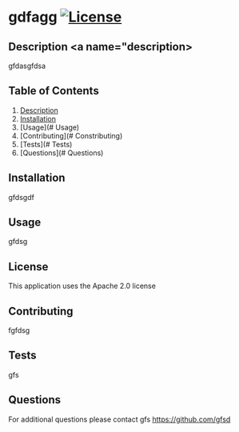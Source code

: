 # gdfagg [![License](https://img.shields.io/badge/License-Apache_2.0-blue.svg)](https://opensource.org/licenses/Apache-2.0)

## Description <a name="description></a>
      
gfdasgfdsa
                  
## Table of Contents

1. [Description](description)
2. [Installation](#installation)
3. [Usage](# Usage)
4. [Contributing](# Constributing)
5. [Tests](# Tests)
6. [Questions](# Questions)

## Installation

gfdsgdf
      
## Usage
      
gfdsg
      
## License

This application uses the Apache 2.0 license
      
## Contributing

fgfdsg
      
## Tests

gfs

## Questions

For additional questions please contact gfs
https://github.com/gfsd